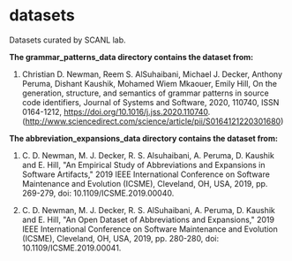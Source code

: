 # datasets
Datasets curated by SCANL lab.

**The grammar_patterns_data directory contains the dataset from:**

1. Christian D. Newman, Reem S. AlSuhaibani, Michael J. Decker, Anthony Peruma, Dishant Kaushik, Mohamed Wiem Mkaouer, Emily Hill,
On the generation, structure, and semantics of grammar patterns in source code identifiers, Journal of Systems and Software, 2020, 110740, ISSN 0164-1212, https://doi.org/10.1016/j.jss.2020.110740. (http://www.sciencedirect.com/science/article/pii/S0164121220301680) 

**The abbreviation_expansions_data directory contains the dataset from:**

1. C. D. Newman, M. J. Decker, R. S. Alsuhaibani, A. Peruma, D. Kaushik and E. Hill, "An Empirical Study of Abbreviations and Expansions in Software Artifacts," 2019 IEEE International Conference on Software Maintenance and Evolution (ICSME), Cleveland, OH, USA, 2019, pp. 269-279, doi: 10.1109/ICSME.2019.00040.

2. C. D. Newman, M. J. Decker, R. S. AlSuhaibani, A. Peruma, D. Kaushik and E. Hill, "An Open Dataset of Abbreviations and Expansions," 2019 IEEE International Conference on Software Maintenance and Evolution (ICSME), Cleveland, OH, USA, 2019, pp. 280-280, doi: 10.1109/ICSME.2019.00041.
